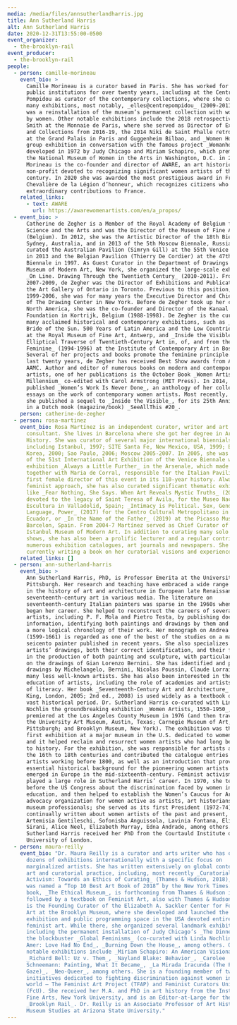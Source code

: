```yaml
---
media: /media/files/annsutherlandharris.jpg
title: Ann Sutherland Harris
alt: Ann Sutherland Harris
date: 2020-12-31T13:55:00-0500
event_organizer:
  - the-brooklyn-rail
event_producer:
  - the-brooklyn-rail
people:
  - person: camille-morineau
    event_bio: >
      Camille Morineau is a curator based in Paris. She has worked for French
      public institutions for over twenty years, including at the Centre Georges
      Pompidou as curator of the contemporary collections, where she curated
      many exhibitions, most notably, _elles@centrepompidou_ (2009-2011), which
      was a reinstallation of the museum’s permanent collection with works only
      by women. Other notable exhibitions include the 2018 retrospective of Kiki
      Smith at the Monnaie de Paris, where she served as Director of Exhibitions
      and Collections from 2016-19, the 2014 Niki de Saint Phalle retrospective
      at the Grand Palais in Paris and Guggenheim Bilbao, and _Women House_, a
      group exhibition in conversation with the famous project _Womanhouse_,
      developed in 1972 by Judy Chicago and Miriam Schapiro, which premiered at
      the National Museum of Women in the Arts in Washington, D.C. in 2018.
      Morineau is the co-founder and director of AWARE, an art historical
      non-profit devoted to recognizing significant women artists of the 20th
      century. In 2020 she was awarded the most prestigious award in France, the
      Chevalière de la Légion d’honneur, which recognizes citizens who have made
      extraordinary contributions to France. 
    related_links:
      - text: AWARE
        url: https://awarewomenartists.com/en/a_propos/
  - event_bio: >
      Catherine de Zegher is a Member of the Royal Academy of Belgium for
      Science and the Arts and was the Director of the Museum of Fine Arts, Gent
      (Belgium). In 2012, she was the Artistic Director of the 18th Biennale of
      Sydney, Australia, and in 2013 of the 5th Moscow Biennale, Russia. She
      curated the Australian Pavilion (Simryn Gill) at the 55th Venice Biennale
      in 2013 and the Belgian Pavilion (Thierry De Cordier) at the 47th Venice
      Biennale in 1997. As Guest Curator in the Department of Drawings at the
      Museum of Modern Art, New York, she organized the large-scale exhibition
      _On Line. Drawing Through the Twentieth Century_ (2010-2011). From
      2007-2009, de Zegher was the Director of Exhibitions and Publications at
      the Art Gallery of Ontario in Toronto. Previous to this position, from
      1999-2006, she was for many years the Executive Director and Chief Curator
      of The Drawing Center in New York. Before de Zegher took up her career in
      North America, she was the co-founder and Director of the Kanaal Art
      Foundation in Kortrijk, Belgium (1988-1998). De Zegher is the curator of
      many acclaimed historical and contemporary exhibitions, such as _America:
      Bride of the Sun. 500 Years of Latin America and the Low Countries_ (1992)
      at the Royal Museum of Fine Art, Antwerp, and _Inside the Visible. An
      Elliptical Traverse of Twentieth-Century Art in, of, and from the
      Feminine_ (1994-1996) at the Institute of Contemporary Art in Boston.
      Several of her projects and books promote the feminine principle. In the
      last twenty years, de Zegher has received Best Show awards from AICA and
      AAMC. Author and editor of numerous books on modern and contemporary
      artists, one of her publications is the October Book _Women Artists at the
      Millennium_ co-edited with Carol Armstrong (MIT Press). In 2014, de Zegher
      published _Women’s Work Is Never Done_, an anthology of her collected
      essays on the work of contemporary women artists. Most recently, in 2020,
      she published a sequel to _Inside the Visible_, for its 25th Anniversary,
      in a Dutch mook (magazine/book) _SeeAllThis #20_.
    person: catherine-de-zegher
  - person: rosa-martinez
    event_bio: Rosa Martínez is an independent curator, writer and art collections
      consultant. She lives in Barcelona where she got her degree in Art
      History. She was curator of several major international biennials,
      including Istanbul, 1997; SITE Santa Fe, New Mexico, USA, 1999; Busan,
      Korea, 2000; Sao Paulo, 2006; Moscow 2005-2007. In 2005, she was director
      of the 51st International Art Exhibition of the Venice Biennale with the
      exhibition _Always a Little Further_ in the Arsenale, which made her –
      together with Maria de Corral, responsible for the Italian Pavilion – the
      first female director of this event in its 110-year history. Always with a
      feminist approach, she has also curated significant thematic exhibitions
      like _Fear Nothing, She Says. When Art Reveals Mystic Truths_ (2015)
      devoted to the legacy of Saint Teresa of Avila, for the Museo Nacional de
      Escultura in Valladolid, Spain; _Intimacy is Political. Sex, Gender,
      Language, Power_ (2017) for the Centro Cultural Metropolitano in Quito,
      Ecuador, or _In the Name of the Father_ (2019) at the Picasso Museum in
      Barcelon, Spain. From 2004-7 Martínez served as Chief Curator of the
      Istanbul Museum of Modern Art. In addition to curating many solo and group
      shows, she has also been a prolific lecturer and a regular contributor to
      numerous exhibition catalogues, art journals and newspapers. She is
      currently writing a book on her curatorial visions and experiences.
    related_links: []
  - person: ann-sutherland-harris
    event_bio: >
      Ann Sutherland Harris, PhD, is Professor Emerita at the University of
      Pittsburgh. Her research and teaching have embraced a wide range of topics
      in the history of art and architecture in European late Renaissance and
      seventeenth-century art in various media. The literature on
      seventeenth-century Italian painters was sparse in the 1960s when she
      began her career. She helped to reconstruct the careers of several
      artists, including P. F. Mola and Pietro Testa, by publishing documentary
      information, identifying both paintings and drawings by them and creating
      a more logical chronology of their work. Her monograph on Andrea Sacchi
      (1599-1661) is regarded as one of the best of the studies on a major
      seicento painter published in recent years. She also specializes in
      artists’ drawings, both their correct identification, and their function
      in the production of both painting and sculpture, with particular emphasis
      on the drawings of Gian Lorenzo Bernini. She has identified and published
      drawings by Michelangelo, Bernini, Nicolas Poussin, Claude Lorrain, and
      many less well-known artists. She has also been interested in the
      education of artists, including the role of academies and artists’ levels
      of literacy. Her book _Seventeenth-Century Art and Architecture_ (Laurence
      King, London, 2005; 2nd ed., 2008) is used widely as a textbook on this
      vast historical period. Dr. Sutherland Harris co-curated with Linda
      Nochlin the groundbreaking exhibition _Women Artists, 1550-1950_, which
      premiered at the Los Angeles County Museum in 1976 (and then traveled to
      the University Art Museum, Austin, Texas; Carnegie Museum of Art,
      Pittsburgh; and Brooklyn Museum, New York). The exhibition was the very
      first exhibition at a major museum in the U.S. dedicated to women artists
      and it helped reclaim and resurrect women artists who had long been lost
      to history. For the exhibition, she was responsible for artists active in
      the 16th to 18th centuries and contributed the catalogue entries for the
      artists working before 1800, as well as an introduction that provided the
      essential historical background for the pioneering women artists who
      emerged in Europe in the mid-sixteenth-century. Feminist activism has
      played a large role in Sutherland Harris’ career. In 1970, she testified
      before the US Congress about the discrimination faced by women in higher
      education, and then helped to establish the Women’s Caucus for Art, an
      advocacy organization for women active as artists, art historians, and
      museum professionals; she served as its first President (1972-74). She has
      continually written about women artists of the past and present, including
      Artemisia Gentileschi, Sofonisba Anguissola, Lavinia Fontana, Elisabetta
      Sirani, Alice Neel, Elizabeth Murray, Edna Andrade, among others. Dr.
      Sutherland Harris received her PhD from the Courtauld Institute of the
      University of London. 
  - person: maura-reilly
    event_bio: "Dr. Maura Reilly is a curator and arts writer who has organized
      dozens of exhibitions internationally with a specific focus on
      marginalized artists. She has written extensively on global contemporary
      art and curatorial practice, including, most recently _Curatorial
      Activism: Towards an Ethics of Curating_ (Thames & Hudson, 2018), which
      was named a “Top 10 Best Art Book of 2018” by the New York Times. Her next
      book, _The Ethical Museum_, is forthcoming from Thames & Hudson in 2022,
      followed by a textbook on Feminist Art, also with Thames & Hudson. Reilly
      is the Founding Curator of the Elizabeth A. Sackler Center for Feminist
      Art at the Brooklyn Museum, where she developed and launched the first
      exhibition and public programming space in the USA devoted entirely to
      feminist art. While there, she organized several landmark exhibitions,
      including the permanent installation of Judy Chicago’s _The Dinner Party_,
      the blockbuster _Global Feminisms_ (co-curated with Linda Nochlin), _Ghada
      Amer: Love Had No End_, _Burning Down the House_, among others. Other
      notable exhibitions include _Miriam Schapiro: An American Visionary_,
      _Richard Bell: Uz v. Them_, _Nayland Blake: Behavior_, _Carolee
      Schneemann: Painting, What It Became_, _La Mirada Iracunda (The Furious
      Gaze)_, _Neo-Queer_, among others. She is a founding member of two
      initiatives dedicated to fighting discrimination against women in the art
      world – The Feminist Art Project (TFAP) and Feminist Curators United
      (FcU). She received her M.A. and PhD in art history from the Institute of
      Fine Arts, New York University, and is an Editor-at-Large for the
      _Brooklyn Rail_. Dr. Reilly is an Associate Professor of Art History and
      Museum Studies at Arizona State University."
---
```

